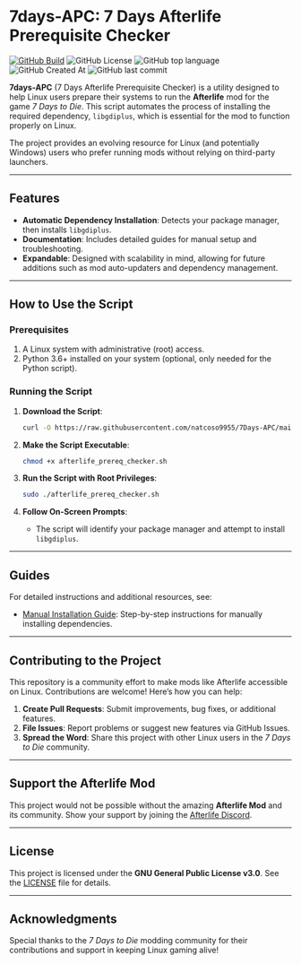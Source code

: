 
# 7days-APC: 7 Days Afterlife Prerequisite Checker
[![GitHub Build](https://github.com/gorcon/rcon-cli/workflows/build/badge.svg)](https://github.com/gorcon/rcon-cli/actions)
![GitHub License](https://img.shields.io/github/license/natcoso9955/7Days-APC)
![GitHub top language](https://img.shields.io/github/languages/top/natcoso9955/7Days-APC)
![GitHub Created At](https://img.shields.io/github/created-at/natcoso9955/7Days-APC)
![GitHub last commit](https://img.shields.io/github/last-commit/natcoso9955/7Days-APC)

**7days-APC** (7 Days Afterlife Prerequisite Checker) is a utility designed to help Linux users prepare their systems to run the **Afterlife** mod for the game *7 Days to Die*. This script automates the process of installing the required dependency, `libgdiplus`, which is essential for the mod to function properly on Linux.

The project provides an evolving resource for Linux (and potentially Windows) users who prefer running mods without relying on third-party launchers.

---

## Features

- **Automatic Dependency Installation**: Detects your package manager, then installs `libgdiplus`.
- **Documentation**: Includes detailed guides for manual setup and troubleshooting.
- **Expandable**: Designed with scalability in mind, allowing for future additions such as mod auto-updaters and dependency management.

---

## How to Use the Script

### Prerequisites

1. A Linux system with administrative (root) access.
2. Python 3.6+ installed on your system (optional, only needed for the Python script).

### Running the Script

1. **Download the Script**:
   ```bash
   curl -O https://raw.githubusercontent.com/natcoso9955/7Days-APC/main/afterlife_prereq_checker.sh
   ```

2. **Make the Script Executable**:
   ```bash
   chmod +x afterlife_prereq_checker.sh
   ```

3. **Run the Script with Root Privileges**:
   ```bash
   sudo ./afterlife_prereq_checker.sh
   ```

4. **Follow On-Screen Prompts**:
   - The script will identify your package manager and attempt to install `libgdiplus`.

---

## Guides

For detailed instructions and additional resources, see:

- [Manual Installation Guide](./guides/prereq_manual_installation.md): Step-by-step instructions for manually installing dependencies.
<!---- [Mod Installation Guide](./guides/mod_installation.md): Instructions for downloading and setting up mods like Afterlife.
- [Troubleshooting Guide](./guides/troubleshooting.md): Common issues and their solutions.--->

---

## Contributing to the Project

This repository is a community effort to make mods like Afterlife accessible on Linux. Contributions are welcome! Here’s how you can help:

1. **Create Pull Requests**: Submit improvements, bug fixes, or additional features.
2. **File Issues**: Report problems or suggest new features via GitHub Issues.
3. **Spread the Word**: Share this project with other Linux users in the *7 Days to Die* community.

---

## Support the Afterlife Mod

This project would not be possible without the amazing **Afterlife Mod** and its community. Show your support by joining the [Afterlife Discord](https://discord.gg/2cfHGJQhBR).

---

## License

This project is licensed under the **GNU General Public License v3.0**. See the [LICENSE](LICENSE) file for details.

---

## Acknowledgments

Special thanks to the *7 Days to Die* modding community for their contributions and support in keeping Linux gaming alive!
